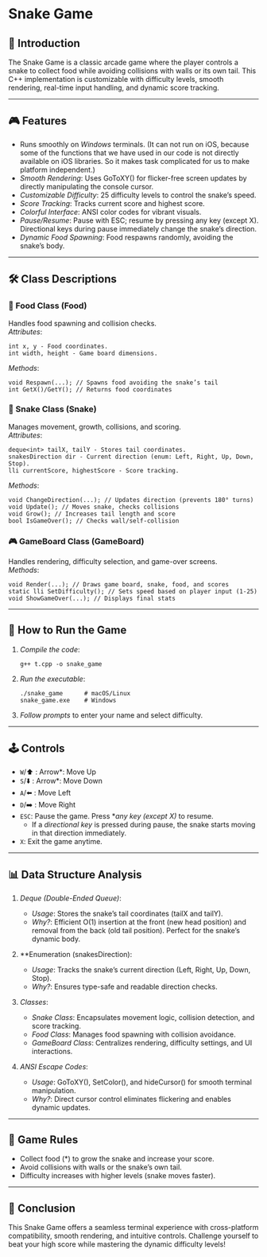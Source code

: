 # Snake Game


## 📌 Introduction  
The Snake Game is a classic arcade game where the player controls a snake to collect food while avoiding collisions with walls or its own tail. This C++ implementation is customizable with difficulty levels, smooth rendering, real-time input handling, and dynamic score tracking.


---


## 🎮 Features  
- Runs smoothly on *Windows* terminals. (It can not run on iOS, because some of the functions that we have used in our code is not directly available on iOS libraries. So it makes task complicated for us to make 
  platform independent.) 
- *Smooth Rendering*: Uses GoToXY() for flicker-free screen updates by directly manipulating the console cursor.  
- *Customizable Difficulty*: 25 difficulty levels to control the snake’s speed.  
- *Score Tracking*: Tracks current score and highest score.  
- *Colorful Interface*: ANSI color codes for vibrant visuals.  
- *Pause/Resume*: Pause with ESC; resume by pressing any key (except X). Directional keys during pause immediately change the snake’s direction.  
- *Dynamic Food Spawning*: Food respawns randomly, avoiding the snake’s body.  


---


## 🛠 Class Descriptions  
### 🍎 Food Class (Food)  
Handles food spawning and collision checks.  
*Attributes*:
```
int x, y - Food coordinates.  
int width, height - Game board dimensions.
```


*Methods*:  
```
void Respawn(...); // Spawns food avoiding the snake’s tail  
int GetX()/GetY(); // Returns food coordinates
```
  


### 🐍 Snake Class (Snake)  
Manages movement, growth, collisions, and scoring.  
*Attributes*: 
```
deque<int> tailX, tailY - Stores tail coordinates.  
snakesDirection dir - Current direction (enum: Left, Right, Up, Down, Stop).  
lli currentScore, highestScore - Score tracking.  
```


*Methods*:  
```
void ChangeDirection(...); // Updates direction (prevents 180° turns)  
void Update(); // Moves snake, checks collisions  
void Grow(); // Increases tail length and score  
bool IsGameOver(); // Checks wall/self-collision
```
  


### 🎮 GameBoard Class (GameBoard)  
Handles rendering, difficulty selection, and game-over screens.  
*Methods*:  
```
void Render(...); // Draws game board, snake, food, and scores  
static lli SetDifficulty(); // Sets speed based on player input (1-25)  
void ShowGameOver(...); // Displays final stats
```
  


---


## 🚀 How to Run the Game  
1. *Compile the code*:  
   ``` 
   g++ t.cpp -o snake_game
   ```
     
2. *Run the executable*:  
   ```
   ./snake_game      # macOS/Linux  
   snake_game.exe    # Windows
   ```
     
3. *Follow prompts* to enter your name and select difficulty.  


---


## 🕹 Controls  
- ```W```/⬆️ : Arrow*: Move Up  
- ```S```/⬇️ : Arrow*: Move Down  
- ```A```/⬅️ : Move Left  
- ```D```/➡️ : Move Right  
- ```ESC```: Pause the game. Press **any key (except X)* to resume.  
  - If a *directional key* is pressed during pause, the snake starts moving in that direction immediately.  
- ```X```: Exit the game anytime.  


---


## 📊 Data Structure Analysis  
1. *Deque (Double-Ended Queue)*:  
   - *Usage*: Stores the snake’s tail coordinates (tailX and tailY).  
   - *Why?*: Efficient O(1) insertion at the front (new head position) and removal from the back (old tail position). Perfect for the snake’s dynamic body.  


2. **Enumeration (snakesDirection):  
   - *Usage*: Tracks the snake’s current direction (Left, Right, Up, Down, Stop).  
   - *Why?*: Ensures type-safe and readable direction checks.  


3. *Classes*:  
   - *Snake Class*: Encapsulates movement logic, collision detection, and score tracking.  
   - *Food Class*: Manages food spawning with collision avoidance.  
   - *GameBoard Class*: Centralizes rendering, difficulty settings, and UI interactions.  


4. *ANSI Escape Codes*:  
   - *Usage*: GoToXY(), SetColor(), and hideCursor() for smooth terminal manipulation.  
   - *Why?*: Direct cursor control eliminates flickering and enables dynamic updates.  


---


## 📜 Game Rules  
- Collect food (*) to grow the snake and increase your score.  
- Avoid collisions with walls or the snake’s own tail.  
- Difficulty increases with higher levels (snake moves faster).  


---


## 🎯 Conclusion  
This Snake Game offers a seamless terminal experience with cross-platform compatibility, smooth rendering, and intuitive controls. Challenge yourself to beat your high score while mastering the dynamic difficulty levels!  
